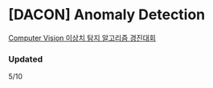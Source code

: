 # [DACON] Anomaly Detection

[Computer Vision 이상치 탐지 알고리즘 경진대회](https://dacon.io/competitions/official/235894/team)


### Updated

5/10
